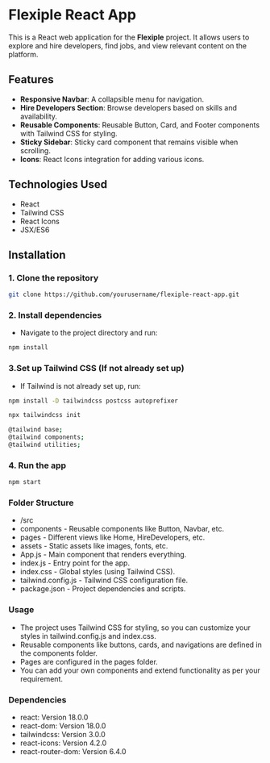 # Flexiple React App

This is a React web application for the **Flexiple** project. It allows users to explore and hire developers, find jobs, and view relevant content on the platform.

## Features

- **Responsive Navbar**: A collapsible menu for navigation.
- **Hire Developers Section**: Browse developers based on skills and availability.
- **Reusable Components**: Reusable Button, Card, and Footer components with Tailwind CSS for styling.
- **Sticky Sidebar**: Sticky card component that remains visible when scrolling.
- **Icons**: React Icons integration for adding various icons.

## Technologies Used

- React
- Tailwind CSS
- React Icons
- JSX/ES6

## Installation

### 1. Clone the repository

```bash
git clone https://github.com/yourusername/flexiple-react-app.git
```

### 2. Install dependencies

- Navigate to the project directory and run:

```bash
npm install
```

### 3.Set up Tailwind CSS (If not already set up)

- If Tailwind is not already set up, run:

```bash
npm install -D tailwindcss postcss autoprefixer
```

```bash
npx tailwindcss init
```

```bash
@tailwind base;
@tailwind components;
@tailwind utilities;
```

### 4. Run the app

```bash
npm start
```

### Folder Structure

- /src
- components - Reusable components like Button, Navbar, etc.
- pages - Different views like Home, HireDevelopers, etc.
- assets - Static assets like images, fonts, etc.
- App.js - Main component that renders everything.
- index.js - Entry point for the app.
- index.css - Global styles (using Tailwind CSS).
- tailwind.config.js - Tailwind CSS configuration file.
- package.json - Project dependencies and scripts.

### Usage

- The project uses Tailwind CSS for styling, so you can customize your styles in tailwind.config.js and index.css.
- Reusable components like buttons, cards, and navigations are defined in the components folder.
- Pages are configured in the pages folder.
- You can add your own components and extend functionality as per your requirement.

### Dependencies

- react: Version 18.0.0
- react-dom: Version 18.0.0
- tailwindcss: Version 3.0.0
- react-icons: Version 4.2.0
- react-router-dom: Version 6.4.0
